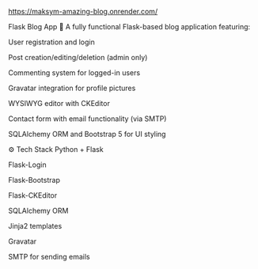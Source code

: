 https://maksym-amazing-blog.onrender.com/

Flask Blog App 📝
A fully functional Flask-based blog application featuring:

User registration and login

Post creation/editing/deletion (admin only)

Commenting system for logged-in users

Gravatar integration for profile pictures

WYSIWYG editor with CKEditor

Contact form with email functionality (via SMTP)

SQLAlchemy ORM and Bootstrap 5 for UI styling

⚙️ Tech Stack
Python + Flask

Flask-Login

Flask-Bootstrap

Flask-CKEditor

SQLAlchemy ORM

Jinja2 templates

Gravatar

SMTP for sending emails


